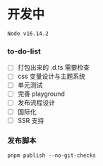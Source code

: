 # 开发中

```
Node v16.14.2
```

### to-do-list

- [ ] 打包出来的 .d.ts 需要检查
- [ ] css 变量设计与主题系统
- [ ] 单元测试
- [ ] 完善 playground
- [ ] 发布流程设计
- [ ] 国际化
- [ ] SSR 支持

### 发布脚本

```
pnpm publish --no-git-checks
```
